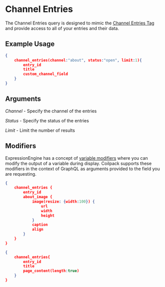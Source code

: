 # Channel Entries

The Channel Entries query is designed to mimic the [Channel Entries Tag](../../templates/tags/channel-entries.mdx) and provide access to all of your entries and their data.

## Example Usage

```json
{
    channel_entries(channel:"about", status:"open", limit:1){
        entry_id
        title
        custom_channel_field
    }
}
```

## Arguments

*Channel* - Specify the channel of the entries

*Status* - Specify the status of the entries

*Limit* - Limit the number of results

## Modifiers

ExpressionEngine has a concept of [variable modifiers](https://docs.expressionengine.com/latest/templates/variable-modifiers.html) where you can modify the output of a variable during display.  Coilpack supports these modifiers in the context of GraphQL as arguments provided to the field you are requesting.

```json
{
    channel_entries {
        entry_id
        about_image {
            image(resize: {width:100}) {
                url
                width
                height
            }
            caption
            align
        }
    }
}
```

```json
{
    channel_entries{
        entry_id
        title
        page_content(length:true)
    }
}
```